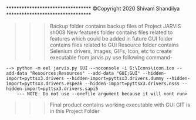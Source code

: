 ********************************* ©Copyright 2020 Shivam Shandilya *********************************

>>> Backup folder contains backup files of Project JARVIS sh008
>>> New features folder contains files related to features which could be added in future
>>> GUI folder contains files related to GUi
>>> Resource folder contains Selenium drivers, Images, GIFs, Icon, etc
>>> to create executable from jarvis.py use following command-

    --> python -m eel jarvis.py GUI --noconsole -i G:\Icons\icon.ico --add-data "Resources;Resources" --add-data "GUI;GUI" --hidden-import=pyttsx3.drivers --hidden-import=pyttsx3.drivers.dummy --hidden-import=pyttsx3.drivers.espeak --hidden-import=pyttsx3.drivers.nsss --hidden-import=pyttsx3.drivers.sapi5
        --- NOTE: Do not use --onefile argument because it will nont run>

>>> Final product contains working executable with GUI
>>> GIT is in this Project Folder
